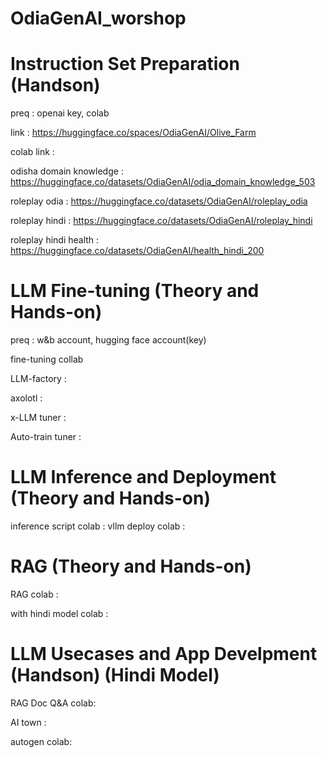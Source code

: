 # OdiaGenAI_worshop

# Instruction Set Preparation (Handson)
preq : openai key, colab

link : https://huggingface.co/spaces/OdiaGenAI/Olive_Farm

colab link : 

odisha domain knowledge : https://huggingface.co/datasets/OdiaGenAI/odia_domain_knowledge_503

roleplay odia : https://huggingface.co/datasets/OdiaGenAI/roleplay_odia

roleplay hindi : https://huggingface.co/datasets/OdiaGenAI/roleplay_hindi

roleplay hindi health : https://huggingface.co/datasets/OdiaGenAI/health_hindi_200


# LLM Fine-tuning (Theory and Hands-on)
preq : w&b account, hugging face account(key)

fine-tuning collab 

LLM-factory : 

axolotl : 

x-LLM tuner : 

Auto-train tuner : 

# LLM Inference and Deployment (Theory and Hands-on)

inference script colab :
vllm deploy colab : 

# RAG (Theory and Hands-on)

RAG colab : 

with hindi model colab : 

# LLM Usecases and App Develpment (Handson) (Hindi Model)

RAG Doc Q&A colab: 

AI town : 

autogen colab:

